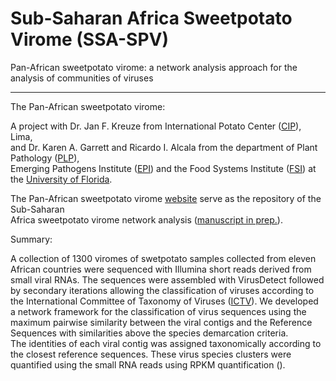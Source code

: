 # Sub-Saharan Africa Sweetpotato Virome (SSA-SPV)

Pan-African sweetpotato virome: a network analysis approach for the analysis of communities of viruses

------------------------------------------------------------------------------------------------------

The Pan-African sweetpotato virome:

A project with Dr. Jan F. Kreuze from International Potato Center ([CIP](https://cipotato.org/)), Lima, \
and Dr. Karen A. Garrett and Ricardo I. Alcala from the department of Plant Pathology ([PLP](https://plantpath.ifas.ufl.edu/)), \
Emerging Pathogens Institute ([EPI](https://epi.ufl.edu/)) and the Food Systems Institute ([FSI](https://foodsystems.ifas.ufl.edu/)) at the [University of Florida](http://www.ufl.edu/).

The Pan-African sweetpotato virome [website](http://bioinfo.bti.cornell.edu/virome/index) serve as the repository of the Sub-Saharan\
Africa sweetpotato virome network analysis ([manuscript in prep.](http://www.pending.org)).

Summary:

A collection of 1300 viromes of swetpotato samples collected from eleven African countries were sequenced with Illumina short reads derived from small viral RNAs. The sequences were assembled with VirusDetect followed by secondary iterations allowing the classification of viruses according to the International Committee of Taxonomy of Viruses ([ICTV](https://talk.ictvonline.org/)).
We developed a network framework for the classification of virus sequences using the maximum pairwise similarity between the viral  contigs and the Reference Sequences with similarities above the species demarcation criteria. \
The identities of each viral contig was assigned taxonomically according to the closest reference sequences. These virus species clusters were quantified using the small RNA reads using RPKM quantification ().
